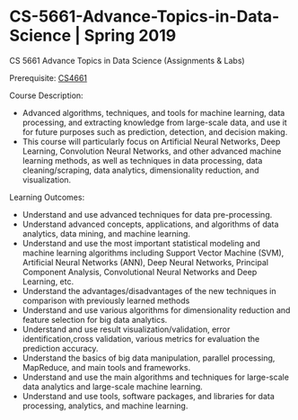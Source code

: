 # CS-5661-Advance-Topics-in-Data-Science  | Spring 2019
CS 5661 Advance Topics in Data Science (Assignments &amp; Labs)

Prerequisite: <a href="https://github.com/smitkumarpatel4/CS_4661_Data_Science_Class_Workspace">CS4661</a> 

Course Description:
- Advanced algorithms, techniques, and tools for machine learning, data processing, and extracting knowledge from large-scale data, and use it for
future purposes such as prediction, detection, and decision making.
- This course will particularly focus on Artificial Neural Networks, Deep Learning, Convolution Neural Networks, and other advanced machine
learning methods, as well as techniques in data processing, data cleaning/scraping, data analytics, dimensionality reduction, and visualization.

Learning Outcomes:
- Understand and use advanced techniques for data pre-processing.
- Understand advanced concepts, applications, and algorithms of data analytics, data mining, and machine learning.
-  Understand and use the most important statistical modeling and machine learning algorithms including Support Vector Machine (SVM), Artificial
Neural Networks (ANN), Deep Neural Networks, Principal Component Analysis, Convolutional Neural Networks and Deep Learning, etc.
- Understand the advantages/disadvantages of the new techniques in comparison with previously learned methods
- Understand and use various algorithms for dimensionality reduction and feature selection for big data analytics.
- Understand and use result visualization/validation, error identification,cross validation, various metrics for evaluation the prediction accuracy.
- Understand the basics of big data manipulation, parallel processing, MapReduce, and main tools and frameworks.
- Understand and use the main algorithms and techniques for large-scale data analytics and large-scale machine learning.
- Understand and use tools, software packages, and libraries for data processing, analytics, and machine learning.
